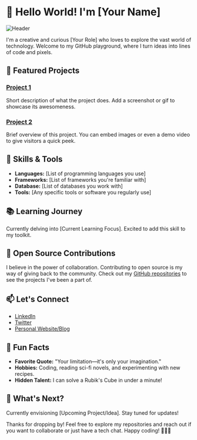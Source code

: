 # 👋 Hello World! I'm [Your Name]

![Header](https://your-image-url.com/header-image.jpg)

I'm a creative and curious [Your Role] who loves to explore the vast world of technology. Welcome to my GitHub playground, where I turn ideas into lines of code and pixels.

## 🌟 Featured Projects

### [Project 1](https://github.com/your-username/project1)
Short description of what the project does. Add a screenshot or gif to showcase its awesomeness.

### [Project 2](https://github.com/your-username/project2)
Brief overview of this project. You can embed images or even a demo video to give visitors a quick peek.

## 🚀 Skills & Tools

- **Languages:** [List of programming languages you use]
- **Frameworks:** [List of frameworks you're familiar with]
- **Database:** [List of databases you work with]
- **Tools:** [Any specific tools or software you regularly use]

## 📚 Learning Journey

Currently delving into [Current Learning Focus]. Excited to add this skill to my toolkit.

## 🤝 Open Source Contributions

I believe in the power of collaboration. Contributing to open source is my way of giving back to the community. Check out my [GitHub repositories](https://github.com/your-username?tab=repositories) to see the projects I've been a part of.

## 📫 Let's Connect

- [LinkedIn](https://www.linkedin.com/in/your-linkedin/)
- [Twitter](https://twitter.com/your-twitter/)
- [Personal Website/Blog](https://www.your-website.com)

## 💬 Fun Facts

- **Favorite Quote:** "Your limitation—it's only your imagination."
- **Hobbies:** Coding, reading sci-fi novels, and experimenting with new recipes.
- **Hidden Talent:** I can solve a Rubik's Cube in under a minute!

## 🌈 What's Next?

Currently envisioning [Upcoming Project/Idea]. Stay tuned for updates!

Thanks for dropping by! Feel free to explore my repositories and reach out if you want to collaborate or just have a tech chat. Happy coding! 👩‍💻✨
